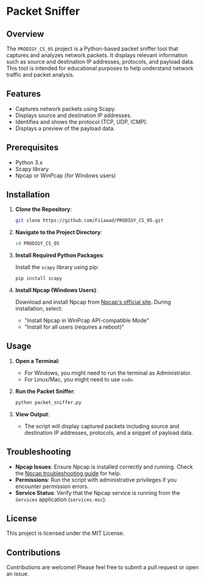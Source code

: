 
# Packet Sniffer

## Overview

The `PRODIGY_CS_05` project is a Python-based packet sniffer tool that captures and analyzes network packets. It displays relevant information such as source and destination IP addresses, protocols, and payload data. This tool is intended for educational purposes to help understand network traffic and packet analysis.

## Features

- Captures network packets using Scapy.
- Displays source and destination IP addresses.
- Identifies and shows the protocol (TCP, UDP, ICMP).
- Displays a preview of the payload data.

## Prerequisites

- Python 3.x
- Scapy library
- Npcap or WinPcap (for Windows users)

## Installation

1. **Clone the Repository**:

   ```bash
   git clone https://github.com/Fiiaaad/PRODIGY_CS_05.git
   ```

2. **Navigate to the Project Directory**:

   ```bash
   cd PRODIGY_CS_05
   ```

3. **Install Required Python Packages**:

   Install the `scapy` library using pip:

   ```bash
   pip install scapy
   ```

4. **Install Npcap (Windows Users)**:

   Download and install Npcap from [Npcap's official site](https://nmap.org/npcap/). During installation, select:
   - "Install Npcap in WinPcap API-compatible Mode"
   - "Install for all users (requires a reboot)"

## Usage

1. **Open a Terminal**:
   - For Windows, you might need to run the terminal as Administrator.
   - For Linux/Mac, you might need to use `sudo`.

2. **Run the Packet Sniffer**:

   ```bash
   python packet_sniffer.py
   ```

3. **View Output**:
   - The script will display captured packets including source and destination IP addresses, protocols, and a snippet of payload data.

## Troubleshooting

- **Npcap Issues**: Ensure Npcap is installed correctly and running. Check the [Npcap troubleshooting guide](https://nmap.org/npcap/#troubleshooting) for help.
- **Permissions**: Run the script with administrative privileges if you encounter permission errors.
- **Service Status**: Verify that the Npcap service is running from the `Services` application (`services.msc`).

## License

This project is licensed under the MIT License.

## Contributions

Contributions are welcome! Please feel free to submit a pull request or open an issue.
